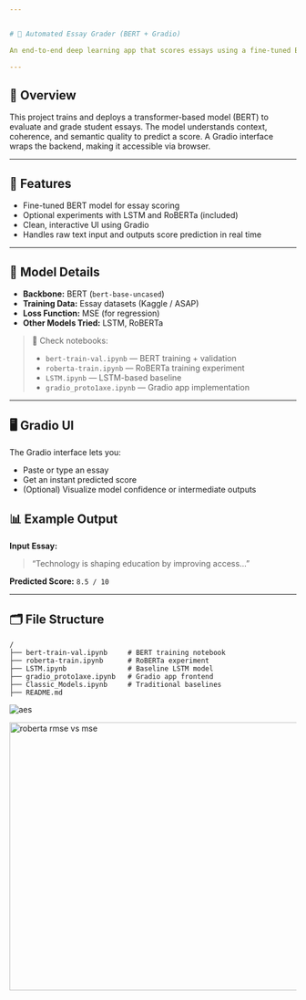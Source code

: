```yaml
---


# 📝 Automated Essay Grader (BERT + Gradio)

An end-to-end deep learning app that scores essays using a fine-tuned BERT model and provides a simple web UI via Gradio.

---
```


## 🚀 Overview

This project trains and deploys a transformer-based model (BERT) to evaluate and grade student essays. The model understands context, coherence, and semantic quality to predict a score. A Gradio interface wraps the backend, making it accessible via browser.

---

## 🔧 Features

- Fine-tuned BERT model for essay scoring
- Optional experiments with LSTM and RoBERTa (included)
- Clean, interactive UI using Gradio
- Handles raw text input and outputs score prediction in real time

---

## 🧠 Model Details

- **Backbone:** BERT (`bert-base-uncased`)
- **Training Data:** Essay datasets (Kaggle / ASAP)
- **Loss Function:** MSE (for regression)
- **Other Models Tried:** LSTM, RoBERTa

> 📁 Check notebooks:
> - `bert-train-val.ipynb` — BERT training + validation
> - `roberta-train.ipynb` — RoBERTa training experiment
> - `LSTM.ipynb` — LSTM-based baseline
> - `gradio_proto1axe.ipynb` — Gradio app implementation

---

## 🖥 Gradio UI

The Gradio interface lets you:

- Paste or type an essay
- Get an instant predicted score
- (Optional) Visualize model confidence or intermediate outputs

## 📊 Example Output

**Input Essay:**

> “Technology is shaping education by improving access...”

**Predicted Score:** `8.5 / 10`

---

## 🗂 File Structure

```
/
├── bert-train-val.ipynb     # BERT training notebook
├── roberta-train.ipynb      # RoBERTa experiment
├── LSTM.ipynb               # Baseline LSTM model
├── gradio_proto1axe.ipynb   # Gradio app frontend
├── Classic_Models.ipynb     # Traditional baselines
├── README.md
```



![aes](https://github.com/user-attachments/assets/765cde80-acc1-4001-996a-1f6f3c5be156)



<img width="846" height="470" alt="roberta rmse vs mse" src="https://github.com/user-attachments/assets/ef0e6363-cb8e-4937-85dc-f7f69294d61d" />


